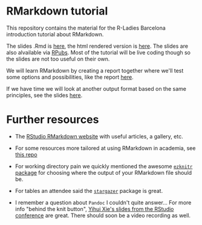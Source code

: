 RMarkdown tutorial
==================

This repository contains the material for the R-Ladies Barcelona introduction tutorial about RMarkdown.

The slides .Rmd is [here](rmd_tutorial.Rmd), the html rendered version is [here](rmd_tutorial.html). The slides are also alvailable via [RPubs](http://rpubs.com/masalmon/rladiesbcn_rmarkdown). Most of the tutorial will be live coding though so the slides are not too useful on their own.

We will learn RMarkdown by creating a report together where we'll test some options and possibilities, like the report [here](report_example/test_report.Rmd).

If we have time we will look at another output format based on the same principles, see the slides [here](slides_example/test_slides.Rmd).

# Further resources

* The [RStudio RMarkdown website](http://rmarkdown.rstudio.com/) with useful articles, a gallery, etc.

* For some resources more tailored at using RMarkdown in academia, see [this repo](https://github.com/masalmon/rmd_course_isglobal)

* For working directory pain we quickly mentioned the awesome [`ezknitr` package](https://github.com/ropensci/ezknitr) for choosing where the output of your RMarkdown file should be.

* For tables an attendee said the [`stargazer`](https://cran.r-project.org/web/packages/stargazer/index.html) package is great.

* I remember a question about `Pandoc` I couldn't quite answer... For more info "behind the knit button", [Yihui Xie's slides from the RStudio conference](https://slides.yihui.name/2017-rstudio-conf-rmarkdown-Yihui-Xie.html#1) are great. There should soon be a video recording as well.
